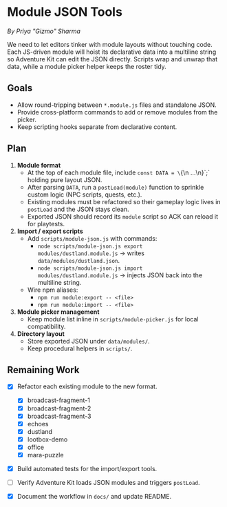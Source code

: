 # Module JSON Tools
*By Priya "Gizmo" Sharma*

We need to let editors tinker with module layouts without touching code. Each JS-driven module will hoist its declarative data into a multiline string so Adventure Kit can edit the JSON directly. Scripts wrap and unwrap that data, while a module picker helper keeps the roster tidy.

## Goals
- Allow round-tripping between `*.module.js` files and standalone JSON.
- Provide cross-platform commands to add or remove modules from the picker.
- Keep scripting hooks separate from declarative content.

## Plan
1. **Module format**
   - At the top of each module file, include `const DATA = \`{\n  ...\n}\`;` holding pure layout JSON.
   - After parsing `DATA`, run a `postLoad(module)` function to sprinkle custom logic (NPC scripts, quests, etc.).
   - Existing modules must be refactored so their gameplay logic lives in `postLoad` and the JSON stays clean.
   - Exported JSON should record its `module` script so ACK can reload it for playtests.
2. **Import / export scripts**
   - Add `scripts/module-json.js` with commands:
     - `node scripts/module-json.js export modules/dustland.module.js` → writes `data/modules/dustland.json`.
     - `node scripts/module-json.js import modules/dustland.module.js` → injects JSON back into the multiline string.
   - Wire npm aliases:
     - `npm run module:export -- <file>`
     - `npm run module:import -- <file>`
3. **Module picker management**
   - Keep module list inline in `scripts/module-picker.js` for local compatibility.
4. **Directory layout**
   - Store exported JSON under `data/modules/`.
   - Keep procedural helpers in `scripts/`.

## Remaining Work
- [x] Refactor each existing module to the new format.
  - [x] broadcast-fragment-1
  - [x] broadcast-fragment-2
  - [x] broadcast-fragment-3
  - [x] echoes
  - [x] dustland
  - [x] lootbox-demo
  - [x] office
  - [x] mara-puzzle
- [x] Build automated tests for the import/export tools.
- [ ] Verify Adventure Kit loads JSON modules and triggers `postLoad`.
- [x] Document the workflow in `docs/` and update README.

